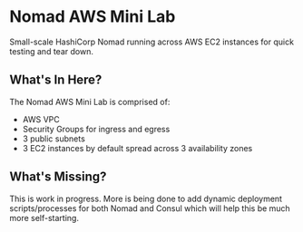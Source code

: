 # Nomad AWS Mini Lab

Small-scale HashiCorp Nomad running across AWS EC2 instances for quick testing and tear down.

## What's In Here?

The Nomad AWS Mini Lab is comprised of:

* AWS VPC
* Security Groups for ingress and egress
* 3 public subnets
* 3 EC2 instances by default spread across 3 availability zones


## What's Missing?

This is work in progress. More is being done to add dynamic  deployment scripts/processes for both Nomad and Consul which will help this be much more self-starting.  


